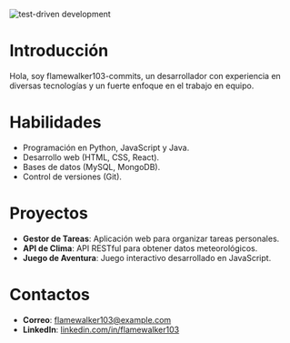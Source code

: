 ![test-driven development](https://media1.giphy.com/media/v1.Y2lkPTdiYzJhNDkwcWYxODN3eXc5NW9zN3BtOWo0cDhucHdldmplYXFveGJnNjRrcGE5bCZlcD12MV9naWZzX3NlYXJjaCZjdD1n/TJBbXQooivUNq/giphy.gif)

# Introducción
Hola, soy flamewalker103-commits, un desarrollador con experiencia en diversas tecnologías y un fuerte enfoque en el trabajo en equipo.

# Habilidades
- Programación en Python, JavaScript y Java.
- Desarrollo web (HTML, CSS, React).
- Bases de datos (MySQL, MongoDB).
- Control de versiones (Git).

# Proyectos
- **Gestor de Tareas**: Aplicación web para organizar tareas personales.
- **API de Clima**: API RESTful para obtener datos meteorológicos.
- **Juego de Aventura**: Juego interactivo desarrollado en JavaScript.

# Contactos
- **Correo**: flamewalker103@example.com
- **LinkedIn**: [linkedin.com/in/flamewalker103](https://linkedin.com/in/flamewalker103)